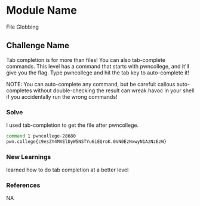 # Module Name
File Globbing

## Challenge Name
Tab completion is for more than files! You can also tab-complete commands. This level has a command that starts with pwncollege, and it'll give you the flag. Type pwncollege and hit the tab key to auto-complete it!

NOTE: You can auto-complete any command, but be careful: callous auto-completes without double-checking the result can wreak havoc in your shell if you accidentally run the wrong commands!

### Solve
I used tab-completion to get the file after pwncollege.

```bash
command 1 pwncollege-28680 
pwn.college{c9esZY4MVElDyW5NSTYu6iEQroK.0VN0EzNxwyN1AzNzEzW}
```

### New Learnings
learned how to do tab completion at a better level

### References 
NA
